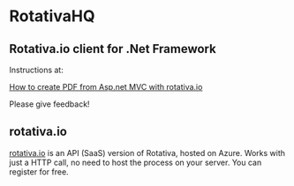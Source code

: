 ﻿# RotativaHQ

## Rotativa.io client for .Net Framework

Instructions at:

[How to create PDF from Asp.net MVC with rotativa.io](https://rotativa.io/site/blog/instructions/2016/03/12/how-to-create-pdf-in-aspnet-mvc-with-rotativahq.html)

Please give feedback!

## rotativa.io

[rotativa.io](https://rotativa.io) is an API (SaaS) version of Rotativa, hosted on Azure. Works with just a HTTP call, no need to host the process on your server. You can register for free.